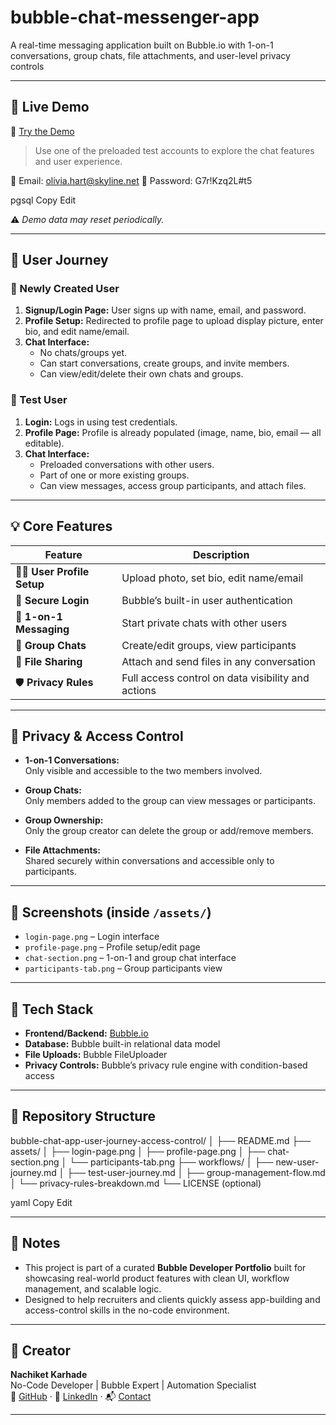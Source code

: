 # bubble-chat-messenger-app
A real-time messaging application built on Bubble.io with 1-on-1 conversations, group chats, file attachments, and user-level privacy controls

---

## 🚀 Live Demo

🔗 [Try the Demo](https://test-app-link.bubbleapps.io)

> Use one of the preloaded test accounts to explore the chat features and user experience.

📧 Email: olivia.hart@skyline.net
🔐 Password: G7r!Kzq2L#t5

pgsql
Copy
Edit

⚠️ *Demo data may reset periodically.*

---

## 🧭 User Journey

### 🔹 Newly Created User

1. **Signup/Login Page:** User signs up with name, email, and password.
2. **Profile Setup:** Redirected to profile page to upload display picture, enter bio, and edit name/email.
3. **Chat Interface:**
   - No chats/groups yet.
   - Can start conversations, create groups, and invite members.
   - Can view/edit/delete their own chats and groups.

### 🔹 Test User

1. **Login:** Logs in using test credentials.
2. **Profile Page:** Profile is already populated (image, name, bio, email — all editable).
3. **Chat Interface:**
   - Preloaded conversations with other users.
   - Part of one or more existing groups.
   - Can view messages, access group participants, and attach files.

---

## 💡 Core Features

| Feature                     | Description |
|-----------------------------|-------------|
| 🧑‍💻 **User Profile Setup**   | Upload photo, set bio, edit name/email |
| 🔐 **Secure Login**         | Bubble’s built-in user authentication |
| 💬 **1-on-1 Messaging**     | Start private chats with other users |
| 👥 **Group Chats**          | Create/edit groups, view participants |
| 📎 **File Sharing**         | Attach and send files in any conversation |
| 🛡️ **Privacy Rules**        | Full access control on data visibility and actions |

---

## 🔐 Privacy & Access Control

- **1-on-1 Conversations:**  
  Only visible and accessible to the two members involved.

- **Group Chats:**  
  Only members added to the group can view messages or participants.

- **Group Ownership:**  
  Only the group creator can delete the group or add/remove members.

- **File Attachments:**  
  Shared securely within conversations and accessible only to participants.

---

## 📸 Screenshots (inside `/assets/`)

- `login-page.png` – Login interface  
- `profile-page.png` – Profile setup/edit page  
- `chat-section.png` – 1-on-1 and group chat interface  
- `participants-tab.png` – Group participants view  

---

## 🧰 Tech Stack

- **Frontend/Backend:** [Bubble.io](https://bubble.io)
- **Database:** Bubble built-in relational data model
- **File Uploads:** Bubble FileUploader
- **Privacy Controls:** Bubble’s privacy rule engine with condition-based access

---

## 📂 Repository Structure

bubble-chat-app-user-journey-access-control/
│
├── README.md
├── assets/
│ ├── login-page.png
│ ├── profile-page.png
│ ├── chat-section.png
│ └── participants-tab.png
├── workflows/
│ ├── new-user-journey.md
│ ├── test-user-journey.md
│ ├── group-management-flow.md
│ └── privacy-rules-breakdown.md
└── LICENSE (optional)

yaml
Copy
Edit

---

## 📌 Notes

- This project is part of a curated **Bubble Developer Portfolio** built for showcasing real-world product features with clean UI, workflow management, and scalable logic.
- Designed to help recruiters and clients quickly assess app-building and access-control skills in the no-code environment.

---

## 🧠 Creator

**Nachiket Karhade**  
No-Code Developer | Bubble Expert | Automation Specialist  
🔗 [GitHub](https://github.com/NachiketK43) · 💼 [LinkedIn](https://linkedin.com/in/nachiket-karhade) · 📬 [Contact](mailto:your-email@example.com)

---
